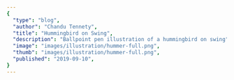 ```yaml
---
{
  "type": "blog",
  "author": "Chandu Tennety",
  "title": "Hummingbird on Swing",
  "description": "Ballpoint pen illustration of a hummingbird on swing",
  "image": "images/illustration/hummer-full.png",
  "thumb": "images/illustration/hummer-full.png",
  "published": "2019-09-10",
}
---
```

